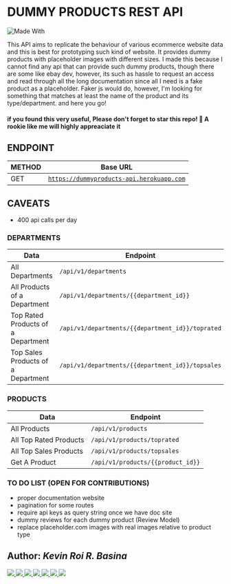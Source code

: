 
# DUMMY PRODUCTS REST API
![Made With](https://img.shields.io/badge/Made%20with-Node.JS-68A063?style=for-the-badge&logo=Node.JS)

This API aims to replicate the behaviour of various ecommerce website data and this is best for prototyping such kind of website. It provides dummy products with placeholder images with different sizes. I made this because I cannot find any api that can provide such dummy products, though there are some like ebay dev, however, its such as hassle to request an access and read through all the long documentation since all I need is a fake product as a placeholder. Faker js would do, however, I'm looking for something that matches at least the name of the product and its type/department. and here you go!

#### if you found this very useful, Please don't forget to star this repo! :tada: A rookie like me will highly appreaciate it

## ENDPOINT

METHOD | Base URL
------------ | -------------
GET | [`https://dummyproducts-api.herokuapp.com`](https://dummyproducts-api.herokuapp.com)

## CAVEATS

- 400 api calls per day

### DEPARTMENTS
Data | Endpoint
------------ | -------------
All Departments | ```/api/v1/departments```
All Products of a Department | ```/api/v1/departments/{{department_id}}```
Top Rated Products of a Department | ```/api/v1/departments/{{department_id}}/toprated```
Top Sales Products of a Department | ```/api/v1/departments/{{department_id}}/topsales```

### PRODUCTS
Data | Endpoint
------------ | -------------
All Products | ```/api/v1/products```
All Top Rated Products | ```/api/v1/products/toprated```
All Top Sales Products | ```/api/v1/products/topsales```
Get A Product | ```/api/v1/products/{{product_id}}```


### TO DO LIST (OPEN FOR CONTRIBUTIONS)
- proper documentation website
- pagination for some routes
- require api keys as query string once we have doc site
- dummy reviews for each dummy product (Review Model)
- replace placeholder.com images with real images relative to product type


## Author: <i>Kevin Roi R. Basina</i>
<a href="https://github.com/rookiemonkey">
	<img src="https://img.shields.io/badge/GitHub-100000?style=for-the-badge&logo=github&logoColor=white" />
</a>
<a href="https://ph.linkedin.com/in/kevin-roi-rigor-basina-668136185">
	<img src="https://img.shields.io/badge/LinkedIn-0077B5?style=for-the-badge&logo=linkedin&logoColor=white">
</a>
<a href="https://www.facebook.com/kevinroibasina">
	<img src="https://img.shields.io/badge/Facebook-1877F2?style=for-the-badge&logo=facebook&logoColor=white" />
<a>
<a href="https://www.instagram.com/timemachineni_roi/">
	<img src="https://img.shields.io/badge/Instagram-E4405F?style=for-the-badge&logo=instagram&logoColor=white">
</a>
<a href="https://twitter.com/tymmchineni_roi">
	<img src="https://img.shields.io/badge/Twitter-1DA1F2?style=for-the-badge&logo=twitter&logoColor=white">
</a>
<a href="mailto: kevinroirigorbasina@protonmail.com">
	<img src="https://img.shields.io/badge/ProtonMail-8B89CC?style=for-the-badge&logo=protonmail&logoColor=white">
</a>
<a href="mailto: kevinroirigorbasina@gmail.com">
	<img src="https://img.shields.io/badge/Gmail-D14836?style=for-the-badge&logo=gmail&logoColor=white">
</a>